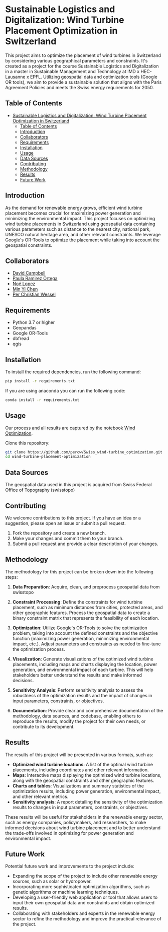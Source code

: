 # Sustainable Logistics and Digitalization: Wind Turbine Placement Optimization in Switzerland

This project aims to optimize the placement of wind turbines in Switzerland by considering various geographical parameters and constraints. It's created as a project for the course Sustainable Logistics and Digitalization in a master in Sustainable Management and Technology at IMD x HEC-Lausanne x EPFL. Utilizing geospatial data and optimization tools (Google OR tools), we aim to provide a sustainable solution that aligns with the Paris Agreement Policies and meets the Swiss energy requirements for 2050.

## Table of Contents

- [Sustainable Logistics and Digitalization: Wind Turbine Placement Optimization in Switzerland](#sustainable-logistics-and-digitalization-wind-turbine-placement-optimization-in-switzerland)
	- [Table of Contents](#table-of-contents)
	- [Introduction](#introduction)
	- [Collaborators](#collaborators)
	- [Requirements](#requirements)
	- [Installation](#installation)
	- [Usage](#usage)
	- [Data Sources](#data-sources)
	- [Contributing](#contributing)
	- [Methodology](#methodology)
	- [Results](#results)
	- [Future Work](#future-work)

## Introduction

As the demand for renewable energy grows, efficient wind turbine placement becomes crucial for maximizing power generation and minimizing the environmental impact. This project focuses on optimizing wind turbine placements in Switzerland using geospatial data containing various parameters such as distance to the nearest city, national park, UNESCO natural heritage area, and other relevant constraints. We leverage Google's OR-Tools to optimize the placement while taking into account the geospatial constraints.

## Collaborators
- [David Campbell](https://github.com/davdavDTB) 
- [Paula Ramirez Ortega](https://github.com/Pramirezortega) 
- [Noé Lopez](https://github.com/noelopez-E4S)
- [Min Yi Chen](https://github.com/jessicaminyi)
- [Per Christian Wessel](https://github.com/percw)

## Requirements

- Python 3.7 or higher
- Geopandas
- Google OR-Tools
- dbfread
- qgis

## Installation

To install the required dependencies, run the following command:

```bash
pip install -r requirements.txt
```
If you are using anaconda you can run the following code:
```bash
conda install -r requirements.txt
```

## Usage

Our process and all results are captured by the notebook [Wind Optimization](https://github.com/percw/Swiss_wind-turbine_optimization/blob/main/wind_optimization.ipynb).

Clone this repository:

```bash
git clone https://github.com/percw/Swiss_wind-turbine_optimization.git
cd wind-turbine-placement-optimization
```

## Data Sources

The geospatial data used in this project is acquired from Swiss Federal Office of Topography (swisstopo)

## Contributing

We welcome contributions to this project. If you have an idea or a suggestion, please open an issue or submit a pull request.

1. Fork the repository and create a new branch.
2. Make your changes and commit them to your branch.
3. Submit a pull request and provide a clear description of your changes.

## Methodology

The methodology for this project can be broken down into the following steps:

1. **Data Preparation**: Acquire, clean, and preprocess geospatial data from swisstopo

2. **Constraint Processing**: Define the constraints for wind turbine placement, such as minimum distances from cities, protected areas, and other geographic features. Process the geospatial data to create a binary constraint matrix that represents the feasibility of each location.

3. **Optimization**: Utilize Google's OR-Tools to solve the optimization problem, taking into account the defined constraints and the objective function (maximizing power generation, minimizing environmental impact, etc.). Adjust parameters and constraints as needed to fine-tune the optimization process.

4. **Visualization**: Generate visualizations of the optimized wind turbine placements, including maps and charts displaying the location, power generation, and environmental impact of each turbine. This will help stakeholders better understand the results and make informed decisions.

5. **Sensitivity Analysis**: Perform sensitivity analysis to assess the robustness of the optimization results and the impact of changes in input parameters, constraints, or objectives.

6. **Documentation**: Provide clear and comprehensive documentation of the methodology, data sources, and codebase, enabling others to reproduce the results, modify the project for their own needs, or contribute to its development.

## Results

The results of this project will be presented in various formats, such as:

- **Optimized wind turbine locations**: A list of the optimal wind turbine placements, including coordinates and other relevant information.
- **Maps**: Interactive maps displaying the optimized wind turbine locations, along with the geospatial constraints and other geographic features.
- **Charts and tables**: Visualizations and summary statistics of the optimization results, including power generation, environmental impact, and other relevant metrics.
- **Sensitivity analysis**: A report detailing the sensitivity of the optimization results to changes in input parameters, constraints, or objectives.

These results will be useful for stakeholders in the renewable energy sector, such as energy companies, policymakers, and researchers, to make informed decisions about wind turbine placement and to better understand the trade-offs involved in optimizing for power generation and environmental impact.

## Future Work

Potential future work and improvements to the project include:

- Expanding the scope of the project to include other renewable energy sources, such as solar or hydropower.
- Incorporating more sophisticated optimization algorithms, such as genetic algorithms or machine learning techniques.
- Developing a user-friendly web application or tool that allows users to input their own geospatial data and constraints and obtain optimized results.
- Collaborating with stakeholders and experts in the renewable energy sector to refine the methodology and improve the practical relevance of the project.
